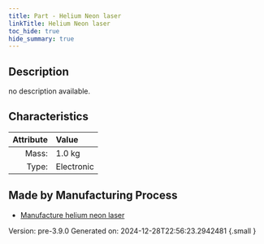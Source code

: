 ```yaml
---
title: Part - Helium Neon laser
linkTitle: Helium Neon laser
toc_hide: true
hide_summary: true
---
```


## Description
no description available.

## Characteristics

| Attribute      | Value |
|--------:|:------|
|Mass:|1.0 kg|
|Type:|Electronic|

## Made by Manufacturing Process

- [Manufacture helium neon laser](/docs/definitions/process/manufacture-helium-neon-laser)



Version: pre-3.9.0 Generated on: 2024-12-28T22:56:23.2942481
{.small }

